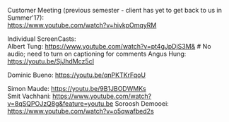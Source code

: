 Customer Meeting (previous semester - client has yet to get back to us in Summer'17):   
https://www.youtube.com/watch?v=hivkpOmqyRM
  

Individual ScreenCasts:    
Albert Tung: https://www.youtube.com/watch?v=pt4gJpDjS3M&  # No audio; need to turn on captioning for comments
Angus Hung: https://youtu.be/SjJhdMcz5cI

Dominic Bueno: https://youtu.be/qnPKTKrFqoU

Simon Maude: https://youtu.be/9B1JBODWMKs   
Smit Vachhani: https://www.youtube.com/watch?v=8qSQPOJzQ8g&feature=youtu.be
Soroosh Demooei: https://www.youtube.com/watch?v=o5qwafbed2s
